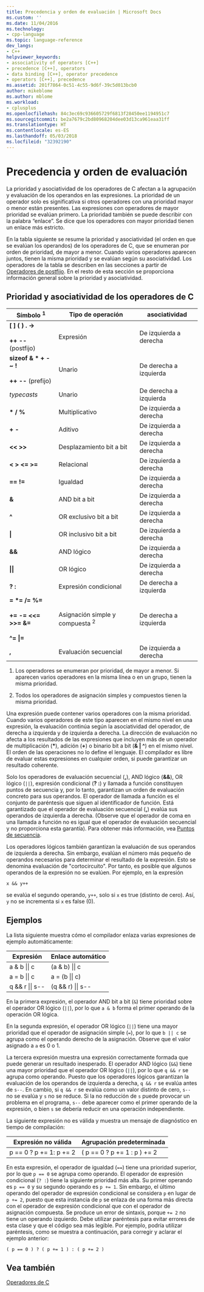 ```yaml
---
title: Precedencia y orden de evaluación | Microsoft Docs
ms.custom: ''
ms.date: 11/04/2016
ms.technology:
- cpp-language
ms.topic: language-reference
dev_langs:
- C++
helpviewer_keywords:
- associativity of operators [C++]
- precedence [C++], operators
- data binding [C++], operator precedence
- operators [C++], precedence
ms.assetid: 201f7864-0c51-4c55-9d6f-39c5d013bcb0
author: mikeblome
ms.author: mblome
ms.workload:
- cplusplus
ms.openlocfilehash: 84c3ec69c936605729f6813f28450ee1194951c7
ms.sourcegitcommit: be2a7679c2bd80968204dee03d13ca961eaa31ff
ms.translationtype: HT
ms.contentlocale: es-ES
ms.lasthandoff: 05/03/2018
ms.locfileid: "32392190"
---
```

# <a name="precedence-and-order-of-evaluation"></a>Precedencia y orden de evaluación
La prioridad y asociatividad de los operadores de C afectan a la agrupación y evaluación de los operandos en las expresiones. La prioridad de un operador solo es significativa si otros operadores con una prioridad mayor o menor están presentes. Las expresiones con operadores de mayor prioridad se evalúan primero. La prioridad también se puede describir con la palabra “enlace”. Se dice que los operadores con mayor prioridad tienen un enlace más estricto.  
  
 En la tabla siguiente se resume la prioridad y asociatividad (el orden en que se evalúan los operandos) de los operadores de C, que se enumeran por orden de prioridad, de mayor a menor. Cuando varios operadores aparecen juntos, tienen la misma prioridad y se evalúan según su asociatividad. Los operadores de la tabla se describen en las secciones a partir de [Operadores de postfijo](../c-language/postfix-operators.md). En el resto de esta sección se proporciona información general sobre la prioridad y asociatividad.  
  
## <a name="precedence-and-associativity-of-c-operators"></a>Prioridad y asociatividad de los operadores de C  
  
|Símbolo <sup>1</sup>|Tipo de operación|asociatividad|  
|-------------|-----------------------|-------------------|  
|**\[ ] ( ) . ->**<br /><br />**++** **--** (postfijo)|Expresión|De izquierda a derecha|  
**sizeof & \* + - ~ !**<br /><br />**++ --** (prefijo)|Unario|De derecha a izquierda|  
|*typecasts*|Unario|De derecha a izquierda|  
|**\* / %**|Multiplicativo|De izquierda a derecha|  
|**+ -**|Aditivo|De izquierda a derecha|  
|**\<\< >>**|Desplazamiento bit a bit|De izquierda a derecha|  
|**\< > \<= >=**|Relacional|De izquierda a derecha|  
|**== !=**|Igualdad|De izquierda a derecha|  
|**&**|AND bit a bit|De izquierda a derecha|  
|**^**|OR exclusivo bit a bit|De izquierda a derecha|  
|**&#124;**|OR inclusivo bit a bit|De izquierda a derecha|  
|**&&**|AND lógico|De izquierda a derecha|  
|**&#124;&#124;**|OR lógico|De izquierda a derecha|  
|**? :**|Expresión condicional|De derecha a izquierda|  
|**= \*= /= %=**<br /><br /> **+= -= \<\<= >>= &=**<br /><br /> **^= &#124;=**|Asignación simple y compuesta <sup>2</sup>|De derecha a izquierda|  
|**,**|Evaluación secuencial|De izquierda a derecha|  
  
 1. Los operadores se enumeran por prioridad, de mayor a menor. Si aparecen varios operadores en la misma línea o en un grupo, tienen la misma prioridad.  
  
 2. Todos los operadores de asignación simples y compuestos tienen la misma prioridad.  
  
 Una expresión puede contener varios operadores con la misma prioridad. Cuando varios operadores de este tipo aparecen en el mismo nivel en una expresión, la evaluación continúa según la asociatividad del operador, de derecha a izquierda y de izquierda a derecha. La dirección de evaluación no afecta a los resultados de las expresiones que incluyen más de un operador de multiplicación (**\***), adición (**+**) o binario bit a bit (**& &#124; ^**) en el mismo nivel. El orden de las operaciones no lo define el lenguaje. El compilador es libre de evaluar estas expresiones en cualquier orden, si puede garantizar un resultado coherente.  
  
 Solo los operadores de evaluación secuencial (**,**), AND lógico (**&&**), OR lógico (`||`), expresión condicional (**? :**) y llamada a función constituyen puntos de secuencia y, por lo tanto, garantizan un orden de evaluación concreto para sus operandos. El operador de llamada a función es el conjunto de paréntesis que siguen al identificador de función. Está garantizado que el operador de evaluación secuencial (**,**) evalúa sus operandos de izquierda a derecha. (Observe que el operador de coma en una llamada a función no es igual que el operador de evaluación secuencial y no proporciona esta garantía). Para obtener más información, vea [Puntos de secuencia](../c-language/c-sequence-points.md).  
  
 Los operadores lógicos también garantizan la evaluación de sus operandos de izquierda a derecha. Sin embargo, evalúan el número más pequeño de operandos necesarios para determinar el resultado de la expresión. Esto se denomina evaluación de "cortocircuito". Por tanto, es posible que algunos operandos de la expresión no se evalúen. Por ejemplo, en la expresión  
  
`x && y++`  
  
 se evalúa el segundo operando, `y++`, solo si `x` es true (distinto de cero). Así, `y` no se incrementa si `x` es false (0).  
  
## <a name="examples"></a>Ejemplos
  
 La lista siguiente muestra cómo el compilador enlaza varias expresiones de ejemplo automáticamente:  

|Expresión|Enlace automático|  
|----------------|-----------------------|  
|a & b &#124;&#124; c|(a & b) &#124;&#124; c|  
|a = b &#124;&#124; c|a = (b &#124;&#124; c)|  
|q && r &#124;&#124; s--|(q && r) &#124;&#124; s--|  

 En la primera expresión, el operador AND bit a bit (`&`) tiene prioridad sobre el operador OR lógico (`||`), por lo que `a & b` forma el primer operando de la operación OR lógica.  
  
 En la segunda expresión, el operador OR lógico (`||`) tiene una mayor prioridad que el operador de asignación simple (`=`), por lo que `b || c` se agrupa como el operando derecho de la asignación. Observe que el valor asignado a `a` es 0 o 1.  
  
 La tercera expresión muestra una expresión correctamente formada que puede generar un resultado inesperado. El operador AND lógico (`&&`) tiene una mayor prioridad que el operador OR lógico (`||`), por lo que `q && r` se agrupa como operando. Puesto que los operadores lógicos garantizan la evaluación de los operandos de izquierda a derecha, `q && r` se evalúa antes de `s--`. En cambio, si `q && r` se evalúa como un valor distinto de cero, `s--` no se evalúa y `s` no se reduce. Si la no reducción de `s` puede provocar un problema en el programa, `s--` debe aparecer como el primer operando de la expresión, o bien `s` se debería reducir en una operación independiente.  
  
 La siguiente expresión no es válida y muestra un mensaje de diagnóstico en tiempo de compilación:  
  
|Expresión no válida|Agrupación predeterminada|  
|------------------------|----------------------|  
|p == 0 ? p += 1: p += 2|( p == 0 ? p += 1 : p ) += 2|  
  
 En esta expresión, el operador de igualdad (`==`) tiene una prioridad superior, por lo que `p == 0` se agrupa como operando. El operador de expresión condicional (`? :`) tiene la siguiente prioridad más alta. Su primer operando es `p == 0` y su segundo operando es `p += 1`. Sin embargo, el último operando del operador de expresión condicional se considera `p` en lugar de `p += 2`, puesto que esta instancia de `p` se enlaza de una forma más directa con el operador de expresión condicional que con el operador de asignación compuesta. Se produce un error de sintaxis, porque `+= 2` no tiene un operando izquierdo. Debe utilizar paréntesis para evitar errores de esta clase y que el código sea más legible. Por ejemplo, podría utilizar paréntesis, como se muestra a continuación, para corregir y aclarar el ejemplo anterior:  
  
`( p == 0 ) ? ( p += 1 ) : ( p += 2 )`  
  
## <a name="see-also"></a>Vea también  
 [Operadores de C](../c-language/c-operators.md)
